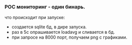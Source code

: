 ### POC мониторинг - один бинарь.

что происходит при запуске:
- создается sqlite бд, в дире запуска.
- раз в 5с опрашивается loadavg и сливается в бд.
- при запросе на 8000 порт, получаем png с графиками.
